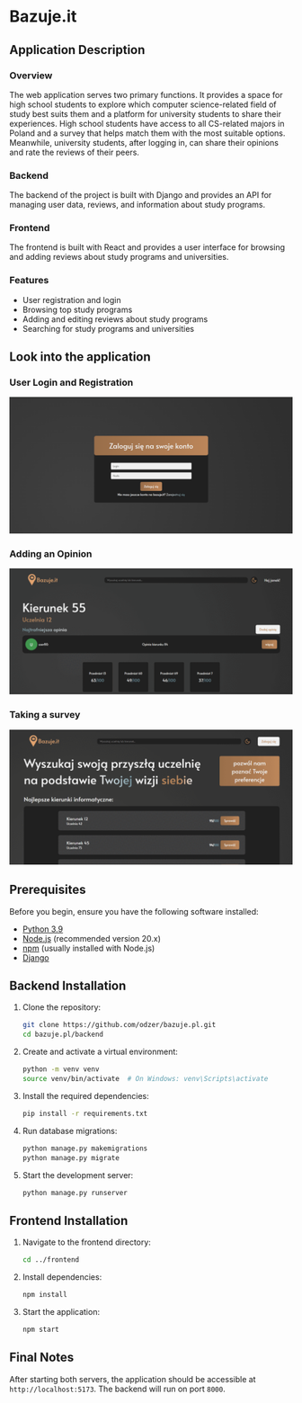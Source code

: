 # Bazuje.it

## Application Description

### Overview

The web application serves two primary functions. It provides a space for high school students to explore which computer science-related field of study best suits them and a platform for university students to share their experiences. High school students have access to all CS-related majors in Poland and a survey that helps match them with the most suitable options. Meanwhile, university students, after logging in, can share their opinions and rate the reviews of their peers.

### Backend

The backend of the project is built with Django and provides an API for managing user data, reviews, and information about study programs.

### Frontend

The frontend is built with React and provides a user interface for browsing and adding reviews about study programs and universities.

### Features

-   User registration and login
-   Browsing top study programs
-   Adding and editing reviews about study programs
-   Searching for study programs and universities

## Look into the application

### User Login and Registration

![Login](./gifs/png_login.png)

### Adding an Opinion

![Opinion](./gifs/gif_opinion.gif)

### Taking a survey

![Survey](./gifs/gif_survey.gif)

## Prerequisites

Before you begin, ensure you have the following software installed:

-   [Python 3.9](https://www.python.org/downloads/release/python-396/)
-   [Node.js](https://nodejs.org/) (recommended version 20.x)
-   [npm](https://www.npmjs.com/get-npm) (usually installed with Node.js)
-   [Django](https://www.djangoproject.com/)

## Backend Installation

1. Clone the repository:

    ```sh
    git clone https://github.com/odzer/bazuje.pl.git
    cd bazuje.pl/backend
    ```

2. Create and activate a virtual environment:

    ```sh
    python -m venv venv
    source venv/bin/activate  # On Windows: venv\Scripts\activate
    ```

3. Install the required dependencies:

    ```sh
    pip install -r requirements.txt
    ```

4. Run database migrations:

    ```sh
    python manage.py makemigrations
    python manage.py migrate
    ```

5. Start the development server:
    ```sh
    python manage.py runserver
    ```

## Frontend Installation

1. Navigate to the frontend directory:

    ```sh
    cd ../frontend
    ```

2. Install dependencies:

    ```sh
    npm install
    ```

3. Start the application:
    ```sh
    npm start
    ```

## Final Notes

After starting both servers, the application should be accessible at `http://localhost:5173`. The backend will run on port `8000`.
